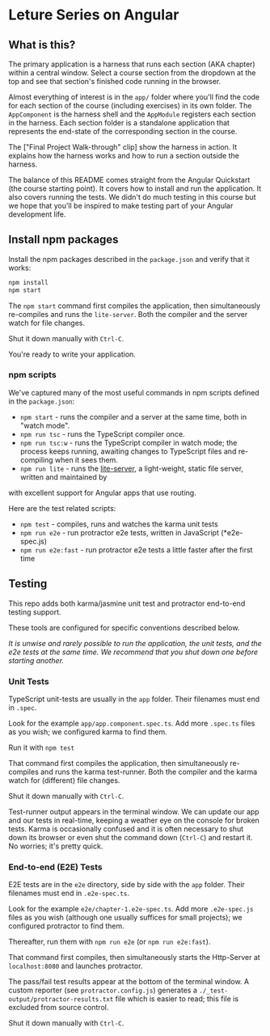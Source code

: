 # Leture Series on Angular

## What is this?

The primary application is a harness that runs each section (AKA chapter) within a central window.
Select a course section from the dropdown at the top and see that section's finished code running in the browser.

Almost everything of interest is in the `app/` folder where you'll find the code for each section of the course (including exercises) in its own folder. The `AppComponent` is the harness shell and the `AppModule` registers each section in the harness.
Each section folder is a standalone application that represents the end-state of the corresponding section in the course.

The ["Final Project Walk-through" clip] show the harness in action. It explains how the harness works and how to run a section outside the harness.

The balance of this README comes straight from the Angular Quickstart (the course starting point).
It covers how to install and run the application. It also covers running the tests.
We didn't do much testing in this course but we hope that you'll be inspired to make testing part of your Angular development life.

## Install npm packages

Install the npm packages described in the `package.json` and verify that it works:

```bash
npm install
npm start
```

The `npm start` command first compiles the application,
then simultaneously re-compiles and runs the `lite-server`.
Both the compiler and the server watch for file changes.

Shut it down manually with `Ctrl-C`.

You're ready to write your application.

### npm scripts

We've captured many of the most useful commands in npm scripts defined in the `package.json`:

- `npm start` - runs the compiler and a server at the same time, both in "watch mode".
- `npm run tsc` - runs the TypeScript compiler once.
- `npm run tsc:w` - runs the TypeScript compiler in watch mode; the process keeps running, awaiting changes to TypeScript files and re-compiling when it sees them.
- `npm run lite` - runs the [lite-server](https://www.npmjs.com/package/lite-server), a light-weight, static file server, written and maintained by

with excellent support for Angular apps that use routing.

Here are the test related scripts:

- `npm test` - compiles, runs and watches the karma unit tests
- `npm run e2e` - run protractor e2e tests, written in JavaScript (\*e2e-spec.js)
- `npm run e2e:fast` - run protractor e2e tests a little faster after the first time

## Testing

This repo adds both karma/jasmine unit test and protractor end-to-end testing support.

These tools are configured for specific conventions described below.

_It is unwise and rarely possible to run the application, the unit tests, and the e2e tests at the same time.
We recommend that you shut down one before starting another._

### Unit Tests

TypeScript unit-tests are usually in the `app` folder. Their filenames must end in `.spec`.

Look for the example `app/app.component.spec.ts`.
Add more `.spec.ts` files as you wish; we configured karma to find them.

Run it with `npm test`

That command first compiles the application, then simultaneously re-compiles and runs the karma test-runner.
Both the compiler and the karma watch for (different) file changes.

Shut it down manually with `Ctrl-C`.

Test-runner output appears in the terminal window.
We can update our app and our tests in real-time, keeping a weather eye on the console for broken tests.
Karma is occasionally confused and it is often necessary to shut down its browser or even shut the command down (`Ctrl-C`) and
restart it. No worries; it's pretty quick.

### End-to-end (E2E) Tests

E2E tests are in the `e2e` directory, side by side with the `app` folder.
Their filenames must end in `.e2e-spec.ts`.

Look for the example `e2e/chapter-1.e2e-spec.ts`.
Add more `.e2e-spec.js` files as you wish (although one usually suffices for small projects);
we configured protractor to find them.

Thereafter, run them with `npm run e2e` (or `npm run e2e:fast`).

That command first compiles, then simultaneously starts the Http-Server at `localhost:8080`
and launches protractor.

The pass/fail test results appear at the bottom of the terminal window.
A custom reporter (see `protractor.config.js`) generates a `./_test-output/protractor-results.txt` file
which is easier to read; this file is excluded from source control.

Shut it down manually with `Ctrl-C`.
